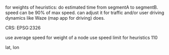for weights of heuristics: do estimated time from segmentA to segmentB. speed can be 90% of max speed.
can adjust it for traffic and/or user driving dynamics like Waze (map app for driving) does.

CRS: EPSG:2326

use average speed for weight of a node
use speed limit for heuristics 110

lat, lon
